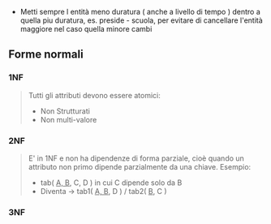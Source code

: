 - Metti sempre l entità meno duratura ( anche a livello di tempo ) dentro a quella piu duratura, es. preside - scuola, per evitare di cancellare l'entità maggiore nel caso quella minore cambi

## Forme normali

### 1NF
> Tutti gli attributi devono essere atomici:
> - Non Strutturati
> - Non multi-valore


### 2NF
> E' in 1NF e non ha dipendenze di forma parziale, cioè quando un attributo non primo dipende parzialmente da una chiave. Esempio:
> - tab( <u>A, B</u>, C, D ) in cui C dipende solo da B
> - Diventa -> tab1( <u>A, B</u>, D ) / tab2( <u>B</u>, C )


### 3NF
> 